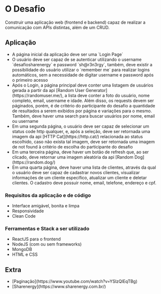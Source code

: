 # O Desafio

<p>Construir uma aplicação web (frontend e backend) capaz de realizar a comunicação com APIs distintas, além de um CRUD.</p>

## Aplicação

<ul>
  <li>A página inicial da aplicação deve ser uma `Login Page`</li>
  <li>O usuário deve ser capaz de se autenticar utilizando o username `desafiosharenergy` e password `sh@r3n3rgy`, também, deve existir a possibilidade do usuário utilizar o `remember me` para realizar logins automáticos, sem a necessidade de digitar username e password após o primeiro acesso</li>
  <li>Após o Login, a página principal deve conter uma listagem de usuários gerada a partir da api [Random User Generator](https://randomuser.me/), a lista deve conter a foto do usuário, nome completo, email, username e idade. Além disso, os requests devem ser páginados, porém, é de critério do participante do desafio a quantidade de resultados a serem exibidos por página e variações para o mesmo. Também, deve haver uma search para buscar usuários por nome, email ou username</li>
  <li>Em uma segunda página, o usuário deve ser capaz de selecionar um status code http qualquer, e, após a seleção, deve ser retornada uma imagem da api [HTTP Cat](https://http.cat/) relacionada ao status escolhido, caso não exista tal imagem, deve ser retornada uma imagem de not found à critério de escolha do participante do desafio</li>
  <li>Em uma terceira página, deve haver um botão de refresh que, ao ser clicado, deve retornar uma imagem aleatória da api [Random Dog](https://random.dog/)</li>
  <li>Em uma quarta página, deve haver uma lista de clientes, através da qual o usuário deve ser capaz de cadastrar novos clientes, visualizar informações de um cliente específico, atualizar um cliente e deletar clientes. O cadastro deve possuir nome, email, telefone, endereço e cpf.</li>
</ul>

### Requisitos da aplicação e de código

<ul>
  <li>Interface amigável, bonita e limpa</li>
  <li>Responsividade</li>
  <li>Clean Code</li>
</ul>

### Ferramentas e Stack a ser utilizado

<ul>
  <li>ReactJS para o frontend</li>
  <li>NodeJS (com ou sem frameworks)</li>
  <li>MongoDB</li>
  <li>HTML e CSS</li>
</ul>

## Extra

<ul>
  <li>[Paginação](https://www.youtube.com/watch?v=YSlzQlEqTBg)</li>
  <li>[Sharenergy](https://www.sharenergy.com.br/)</li>
</ul>
